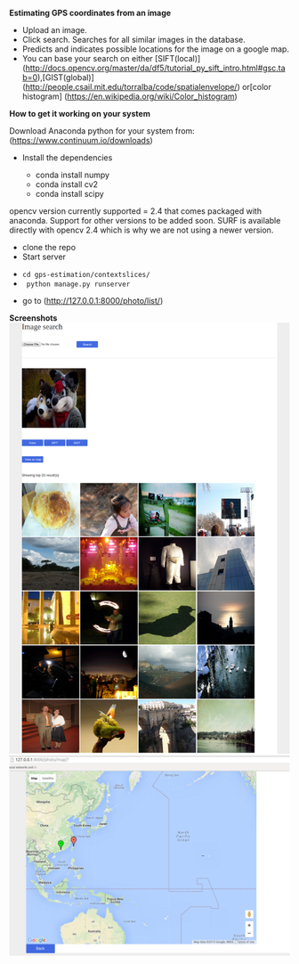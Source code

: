 **Estimating GPS coordinates from an image**
- Upload an image.
- Click search. Searches for all similar images in the database.
- Predicts and indicates possible locations for the image on a google map. 
- You can base your search on either [SIFT(local)] (http://docs.opencv.org/master/da/df5/tutorial_py_sift_intro.html#gsc.tab=0),[GIST(global)] (http://people.csail.mit.edu/torralba/code/spatialenvelope/) or[color histogram] (https://en.wikipedia.org/wiki/Color_histogram)

**How to get it working on your system**

 Download Anaconda python for your system from: (https://www.continuum.io/downloads)

* Install the dependencies

  * conda install numpy
  *  conda install cv2
  * conda install scipy

opencv version currently supported = 2.4 that comes packaged with anaconda.
Support for other versions to be added soon.
SURF is available directly with opencv 2.4 which is why we are not using a newer version.

* clone the repo
* Start server

- ``` cd gps-estimation/contextslices/ ```
- ```  python manage.py runserver ```

* go to (http://127.0.0.1:8000/photo/list/)

**Screenshots**
![alt tag](images/gallery.png)
![alt tag](images/map.png)
